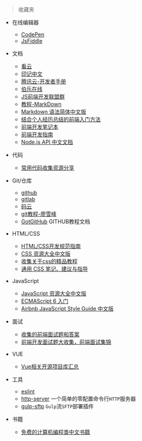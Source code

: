 > 收藏夹

* 在线编辑器
    * [CodePen](https://codepen.io/)
    * [JsFiddle](http://jsfiddle.net/)

* 文档
    * [看云](https://www.kancloud.cn/)
    * [印记中文](https://docschina.org/)
    * [腾讯云-开发者手册](https://cloud.tencent.com/developer/devdocs)
    * [伯乐在线](https://github.com/jobbole)
    * [JS前端开发联盟群](https://github.com/jsfront)
    * [教程-MarkDown](http://www.markdown.cn/)
    * [Markdown 语法简体中文版](https://github.com/riku/Markdown-Syntax-CN)
    * [结合个人经历总结的前端入门方法](https://github.com/qiu-deqing/FE-learning/)
    * [前端开发笔记本](https://li-xinyang.gitbooks.io/frontend-notebook/)
    * [前端开发指南](https://github.com/icepy/Front-End-Develop-Guide/)
    * [Node.js API 中文文档](http://nodejs.cn/api/)

* 代码
    * [常用代码收集资源分享](https://github.com/jsfront/src)

* Git/仓库
    * [github](https://github.com/)
    * [gitlab](https://gitlab.com/)
    * [码云](https://gitee.com/)
    * [git教程-廖雪峰](https://www.liaoxuefeng.com/wiki/0013739516305929606dd18361248578c67b8067c8c017b000)
    * [GotGitHub](https://www.kancloud.cn/kancloud/how-to-use-github/42191) GITHUB教程文档

* HTML/CSS
    * [HTML/CSS开发规范指南](https://github.com/doyoe/html-css-guide#id)
    * [CSS 资源大全中文版](https://github.com/jobbole/awesome-css-cn)
    * [收集关于css的精品教程](https://github.com/marvin1023/css-source)
    * [通用 CSS 笔记、建议与指导](https://github.com/chadluo/CSS-Guidelines)

* JavaScript
    * [JavaScript 资源大全中文版](https://github.com/jobbole/awesome-javascript-cn)
    * [ECMAScript 6 入门](http://es6.ruanyifeng.com/)
    * [Airbnb JavaScript Style Guide 中文版](https://github.com/sivan/javascript-style-guide)

* 面试
    * [收集的前端面试题和答案](https://github.com/qiu-deqing/FE-interview)
    * [前端开发面试题大收集，前端面试集锦](https://github.com/paddingme/Front-end-Web-Development-Interview-Question)

* VUE
    * [Vue相关开源项目库汇总](https://github.com/opendigg/awesome-github-vue)

* 工具
    * [eslint](https://cn.eslint.org/)
    * [http-server](https://github.com/indexzero/http-server) 一个简单的零配置命令行`HTTP`服务器
    * [gulp-sftp](https://github.com/gtg092x/gulp-sftp/) `Gulp`流`SFTP`部署插件

* 书籍
    * [免费的计算机编程类中文书籍](https://github.com/justjavac/free-programming-books-zh_CN)